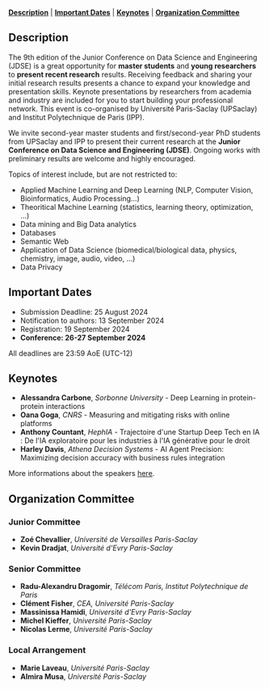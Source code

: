 

[**Description**](#description)
| [**Important Dates**](#important-dates)
| [**Keynotes**](#keynotes)
| [**Organization Committee**](#organization-committee)


## Description
The 9th edition of the Junior Conference on Data Science and Engineering (JDSE) is a great opportunity for **master students** and
**young researchers** to **present recent research** results. Receiving feedback and sharing your initial research results presents
a chance to expand your knowledge and presentation skills. Keynote presentations by researchers from academia and industry
are included for you to start building your professional network. This event is co-organised by Université Paris-Saclay (UPSaclay)
and Institut Polytechnique de Paris (IPP). <br>

We invite second-year master students and first/second-year PhD students from UPSaclay and IPP to present their current
research at the **Junior Conference on Data Science and Engineering (JDSE)**. Ongoing works with preliminary results are
welcome and highly encouraged. <br>

Topics of interest include, but are not restricted to:
* Applied Machine Learning and Deep Learning (NLP, Computer Vision, Bioinformatics, Audio Processing...)
* Theoritical Machine Learning (statistics, learning theory, optimization, ...)
* Data mining and Big Data analytics
* Databases
* Semantic Web
* Application of Data Science (biomedical/biological data, physics, chemistry, image, audio, video, ...)
* Data Privacy

## Important Dates
* Submission Deadline: 25 August 2024
* Notification to authors: 13 September 2024
* Registration: 19 September 2024
* **Conference: 26-27 September 2024**

All deadlines are 23:59 AoE (UTC-12)

## Keynotes
* **Alessandra Carbone**, *Sorbonne University* - Deep Learning in protein-protein interactions
* **Oana Goga**, *CNRS* - Measuring and mitigating risks with online platforms
* **Anthony Countant**, *HephIA* - Trajectoire d'une Startup Deep Tech en IA : De l'IA exploratoire pour les industries à l'IA générative pour le droit
* **Harley Davis**, *Athena Decision Systems* - AI Agent Precision: Maximizing decision accuracy with business rules integration

More informations about the speakers [here](https://zoechevallier1.github.io/jdse-2024/speakers).

## Organization Committee
### Junior Committee
* **Zoé Chevallier**, *Université de Versailles Paris-Saclay*
* **Kevin Dradjat**, *Université d'Evry Paris-Saclay*
### Senior Committee 
* **Radu-Alexandru Dragomir**, *Télécom Paris, Institut Polytechnique de Paris*
* **Clément Fisher**, *CEA, Université Paris-Saclay*
* **Massinissa Hamidi**, *Université d'Evry Paris-Saclay*
* **Michel Kieffer**, *Université Paris-Saclay*
* **Nicolas Lerme**, *Université Paris-Saclay*
### Local Arrangement
* **Marie Laveau**, *Université Paris-Saclay*
* **Almira Musa**, *Université Paris-Saclay*

